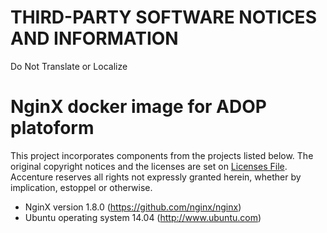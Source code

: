 # THIRD-PARTY SOFTWARE NOTICES AND INFORMATION
Do Not Translate or Localize

# NginX docker image for ADOP platoform
This project incorporates components from the projects listed below. The original copyright notices and the licenses are set on [Licenses File](LICENCES.md). Accenture reserves all rights not expressly granted herein, whether by implication, estoppel or otherwise.

- NginX version 1.8.0 (https://github.com/nginx/nginx)
- Ubuntu operating system 14.04 (http://www.ubuntu.com)